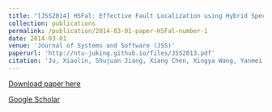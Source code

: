 ```yaml
---
title: "[JSS2014] HSFal: Effective Fault Localization using Hybrid Spectrum of Full Slices and Execution Slices"
collection: publications
permalink: /publication/2014-03-01-paper-HSFal-number-1
date: 2014-03-01
venue: 'Journal of Systems and Software (JSS)'
paperurl: 'http://ntu-juking.github.io/files/JSS2013.pdf'
citation: 'Ju, Xiaolin, Shujuan Jiang, Xiang Chen, Xingya Wang, Yanmei Zhang, and Heling Cao. "HSFal: Effective fault localization using hybrid spectrum of full slices and execution slices." Journal of Systems and Software 90 (2014): 3-17.'
---
```


[Download paper here](http://ntu-juking.github.io/files/JSS2013.pdf)

[Google Scholar](https://scholar.google.com/scholar?hl=en&as_sdt=0%2C5&q=HSFal%3A+Effective+Fault+Localization+using+Hybrid+Spectrum+of+Full+Slices+and+Execution+Slices&btnG=#)

